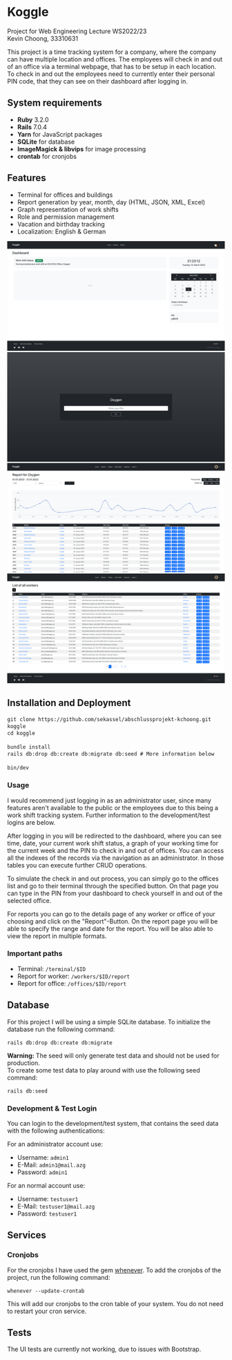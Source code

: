 # Koggle

Project for Web Engineering Lecture WS2022/23  
Kevin Choong, 33310631

This project is a time tracking system for a company, where the company can have multiple location and offices.
The employees will check in and out of an office via a terminal webpage, that has to be setup in each location. 
To check in and out the employees need to currently enter their personal PIN code, that they can see on their dashboard after logging in. 

## System requirements

- **Ruby** 3.2.0
- **Rails** 7.0.4
- **Yarn** for JavaScript packages
- **SQLite** for database
- **ImageMagick & libvips** for image processing
- **crontab** for cronjobs

## Features

- Terminal for offices and buildings
- Report generation by year, month, day (HTML, JSON, XML, Excel)
- Graph representation of work shifts
- Role and permission management
- Vacation and birthday tracking
- Localization: English & German

![dashboard](app/assets/images/github/dashboard.png)
![terminal](app/assets/images/github/terminal.png)
![report_monthly](app/assets/images/github/report_monthly.png)
![workers](app/assets/images/github/workers.png)

## Installation and Deployment

```shell
git clone https://github.com/sekassel/abschlussprojekt-kchoong.git koggle
cd koggle

bundle install
rails db:drop db:create db:migrate db:seed # More information below

bin/dev
```

### Usage

I would recommend just logging in as an administrator user,
since many features aren't available to the public or the employees due to this being a work shift tracking system.
Further information to the development/test logins are below.

After logging in you will be redirected to the dashboard, where you can see time, date, your current work shift status, 
a graph of your working time for the current week and the PIN to check in and out of offices.
You can access all the indexes of the records via the navigation as an administrator.
In those tables you can execute further CRUD operations.

To simulate the check in and out process, 
you can simply go to the offices list and go to their terminal through the specified button.
On that page you can type in the PIN from your dashboard to check yourself in and out of the selected office.

For reports you can go to the details page of any worker or office of your choosing and click on the "Report"-Button.
On the report page you will be able to specify the range and date for the report. 
You will be also able to view the report in multiple formats.

### Important paths

- Terminal: `/terminal/$ID`
- Report for worker: `/workers/$ID/report`
- Report for office: `/offices/$ID/report`

## Database

For this project I will be using a simple SQLite database. To initialize the database run the following command:
```shell
rails db:drop db:create db:migrate
```

**Warning:** The seed will only generate test data and should not be used for production.  
To create some test data to play around with use the following seed command:
```shell
rails db:seed
```

### Development & Test Login

You can login to the development/test system, that contains the seed data with the following authentications:

For an administrator account use: 

- Username: `admin1`
- E-Mail: `admin1@mail.azg`
- Password: `admin1`

For an normal account use:

- Username: `testuser1`
- E-Mail: `testuser1@mail.azg`
- Password: `testuser1`

## Services

### Cronjobs

For the cronjobs I have used the gem [whenever](https://github.com/javan/whenever). To add the cronjobs of the project, run the following command:
```shell
whenever --update-crontab
```
This will add our cronjobs to the cron table of your system. You do not need to restart your cron service.

## Tests

The UI tests are currently not working, due to issues with Bootstrap.